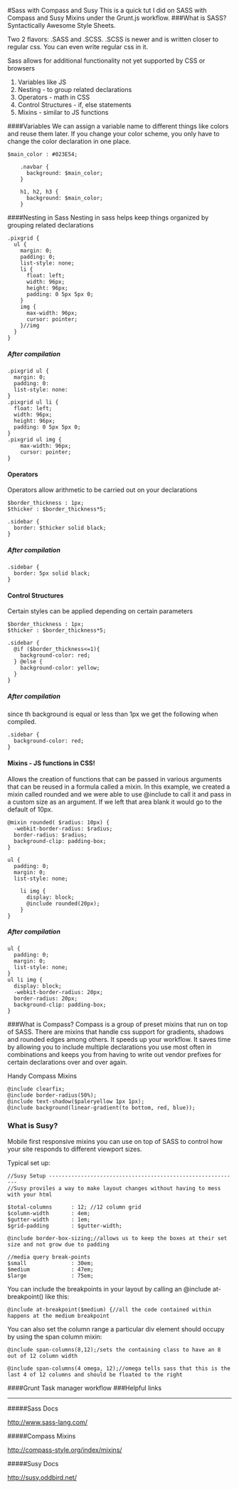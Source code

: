 #Sass with Compass and Susy
This is a quick tut I did on SASS with Compass and Susy Mixins under the Grunt.js workflow.
###What is SASS?
Syntactically Awesome Style Sheets.

Two 2 flavors: .SASS and .SCSS. .SCSS is newer and is written closer to regular css. You can even write regular css in it.

Sass allows for additional functionality not yet supported by CSS or browsers
 1. Variables like JS
 2. Nesting - to group related declarations
 3. Operators - math in CSS
 4. Control Structures - if, else statements
 5. Mixins - similar to JS functions

####Variables
We can assign a variable name to different things like colors and reuse them later. If you change your color scheme, you only have to change the color declaration in one place.
```
$main_color : #023E54;

    .navbar {
      background: $main_color;
    }

    h1, h2, h3 {
      background: $main_color;
    }
```

####Nesting in Sass
Nesting in sass helps keep things organized by grouping related declarations
```
.pixgrid {
  ul {
    margin: 0;
    padding: 0;
    list-style: none;
    li {
      float: left;
      width: 96px;
      height: 96px;
      padding: 0 5px 5px 0;
    }
    img {
      max-width: 96px;
      cursor: pointer;
    }//img
  }
}
```

##### *After compilation*
```
.pixgrid ul {
  margin: 0;
  padding: 0:
  list-style: none:
}
.pixgrid ul li {
  float: left;
  width: 96px;
  height: 96px;
  padding: 0 5px 5px 0;
}
.pixgrid ul img {
    max-width: 96px;
    cursor: pointer;
}
```

#### Operators
Operators allow arithmetic to be carried out on your declarations
```
$border_thickness : 1px;
$thicker : $border_thickness*5;

.sidebar {
  border: $thicker solid black;
}
```

##### *After compilation*
```
.sidebar {
  border: 5px solid black;
}
```

#### Control Structures
Certain styles can be applied depending on certain parameters
```
$border_thickness : 1px;
$thicker : $border_thickness*5;

.sidebar {
  @if ($border_thickness<=1){
    background-color: red;
  } @else {
    background-color: yellow;
  }
}
```
##### *After compilation*
since th background is equal or less than 1px we get the following when compiled.
```
.sidebar {
  background-color: red;
}
```

#### Mixins - JS functions in CSS!
Allows the creation of functions that can be passed in various arguments that can be reused in a formula called a mixin. In this example, we created a mixin called rounded and we were able to use @include to call it and pass in a custom size as an argument. If we left that area blank it would go to the default of 10px.
```
@mixin rounded( $radius: 10px) {
  -webkit-border-radius: $radius;
  border-radius: $radius;
  background-clip: padding-box;
}

ul {
  padding: 0;
  margin: 0;
  list-style: none;

    li img {
      display: block;
      @include rounded(20px);
    }
}
```
##### *After compilation*

```
ul {
  padding: 0;
  margin: 0;
  list-style: none;
}
ul li img {
  display: block;
  -webkit-border-radius: 20px;
  border-radius: 20px;
  background-clip: padding-box;
}
```
###What is Compass?
 Compass is a group of preset mixins that run on top of SASS. There are mixins that handle css support for gradients, shadows and rounded edges among others. It speeds up your workflow. It saves time by allowing you to include multiple declarations you use most often in combinations and keeps you from having to write out vendor prefixes for certain declarations over and over again.

 Handy Compass Mixins
```
@include clearfix;
@include border-radius(50%);
@include text-shadow($paleryellow 1px 1px);
@include background(linear-gradient(to bottom, red, blue));
```
### What is Susy?
Mobile first responsive mixins you can use on top of SASS to control how your site responds to different viewport sizes.

Typical set up:
```
//Susy Setup ------------------------------------------------------------
//Susy proviles a way to make layout changes without having to mess with your html

$total-columns      : 12; //12 column grid
$column-width       : 4em;
$gutter-width       : 1em;
$grid-padding       : $gutter-width;

@include border-box-sizing;//allows us to keep the boxes at their set size and not grow due to padding

//media query break-points
$small              : 30em;
$medium             : 47em;
$large              : 75em;
```

You can include the breakpoints in your layout by calling an @include at-breakpoint() like this:
```
@include at-breakpoint($medium) {//all the code contained within happens at the medium breakpoint

```
You can also set the column range a particular div element should occupy by using the span column mixin:
```
@include span-columns(8,12);/sets the containing class to have an 8 out of 12 column width
```
```
@include span-columns(4 omega, 12);//omega tells sass that this is the last 4 of 12 columns and should be floated to the right
```


####Grunt Task manager workflow
###Helpful links
***
#####Sass Docs

http://www.sass-lang.com/

#####Compass Mixins

http://compass-style.org/index/mixins/

#####Susy Docs

http://susy.oddbird.net/
